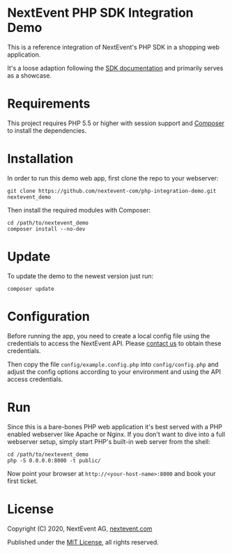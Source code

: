 # NextEvent PHP SDK Integration Demo

This is a reference integration of NextEvent's PHP SDK in a shopping web application.

It's a loose adaption following the [SDK documentation](http://docs.nextevent.com) and
primarily serves as a showcase.

# Requirements

This project requires PHP 5.5 or higher with session support and [Composer](https://getcomposer.org)
to install the dependencies.

# Installation

In order to run this demo web app, first clone the repo to your webserver:

```
git clone https://github.com/nextevent-com/php-integration-demo.git nextevent_demo
```

Then install the required modules with Composer:

```
cd /path/to/nextevent_demo
composer install --no-dev
```

# Update

To update the demo to the newest version just run:

```
composer update
```


# Configuration

Before running the app, you need to create a local config file using the
credentials to access the NextEvent API. Please [contact us](http://nextevent.com)
to obtain these credentials.

Then copy the file `config/example.config.php` into `config/config.php`
and adjust the config options according to your environment and using the
API access credentials.

# Run

Since this is a bare-bones PHP web application it's best served with a PHP enabled webserver
like Apache or Nginx. If you don't want to dive into a full webserver setup, simply start
PHP's built-in web server from the shell:

```
cd /path/to/nextevent_demo
php -S 0.0.0.0:8000 -t public/
```

Now point your browser at `http://<your-host-name>:8000` and book your first ticket.

# License

Copyright (C) 2020, NextEvent AG, [nextevent.com](https://nextevent.com)

Published under the [MIT License](https://opensource.org/licenses/MIT), all rights reserved.
